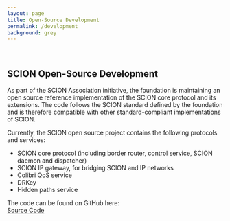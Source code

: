 ```yaml
---
layout: page
title: Open-Source Development
permalink: /development
background: grey
---
```

<br>

## SCION Open-Source Development

As part of the SCION Association initiative, the foundation is maintaining an
open source reference implementation of the SCION core protocol and its
extensions. The code follows the SCION standard defined by the foundation and is
therefore compatible with other standard-compliant implementations of SCION.

Currently, the SCION open source project contains the following protocols and
services:

- SCION core protocol (including border router, control service, SCION daemon
  and dispatcher)
- SCION IP gateway, for bridging SCION and IP networks
- Colibri QoS service
- DRKey
- Hidden paths service

The code can be found on GitHub here:  
<a class="btn btn-primary btn-lg" href="https://github.com/scionproto/scion">
    <i class="fab fa-github"></i> Source Code
</a>